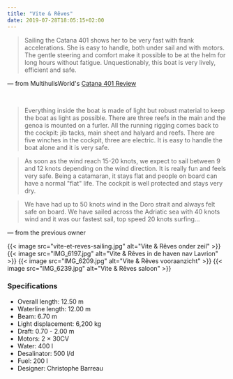 ```yaml
---
title: "Vite & Rêves"
date: 2019-07-28T18:05:15+02:00
---
```


> Sailing  the  Catana  401  shows  her  to  be  very fast  with  frank  accelerations.  She  is  easy  to handle, both  under  sail  and with  motors. The gentle steering and comfort make it possible to be at  the  helm for long hours  without  fatigue. Unquestionably, this boat is very lively, efficient and safe.

&mdash; from MultihullsWorld's [Catana 401 Review](/documents/Catana401.pdf)

<br />

> Everything inside the boat is made of light but robust material to keep the boat as light as possible. There are three reefs in the main and the genoa is mounted on a furler. All the running rigging comes back to the cockpit: jib tacks, main sheet and halyard and reefs. There are five winches in the cockpit, three are electric. It is easy to handle the boat alone and it is very safe.

> As soon as the wind reach 15-20 knots, we expect to sail between 9 and 12 knots depending on the wind direction. It is really fun and feels very safe. Being a catamaran, it stays flat and people on board can have a normal "flat" life. The cockpit is well protected and stays very dry.

> We have had up to 50 knots wind in the Doro strait and always felt safe on board. We have sailed across the Adriatic sea with 40 knots wind and it was our fastest sail, top speed 20 knots surfing...

&mdash; from the previous owner

{{< image src="vite-et-reves-sailing.jpg" alt="Vite & Rêves onder zeil" >}}
{{< image src="IMG_6197.jpg" alt="Vite & Rêves in de haven nav Lavrion" >}}
{{< image src="IMG_6209.jpg" alt="Vite & Rêves vooraanzicht" >}}
{{< image src="IMG_6239.jpg" alt="Vite & Rêves saloon" >}}

### Specifications

- Overall length: 12.50 m
- Waterline length: 12.00 m
- Beam: 6.70 m
- Light displacement: 6,200 kg
- Draft: 0.70 - 2.00 m
- Motors: 2 &times; 30CV
- Water: 400 l
- Desalinator: 500 l/d
- Fuel: 200 l
- Designer: Christophe Barreau
